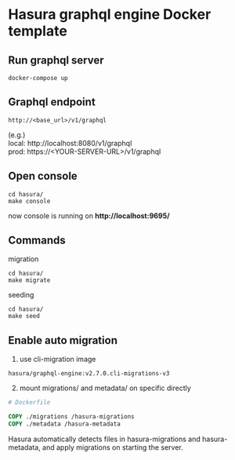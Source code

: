 # Hasura graphql engine Docker template

## Run graphql server
```shell
docker-compose up
```

## Graphql endpoint
```text
http://<base_url>/v1/graphql
```
(e.g.)   
local:
http://localhost:8080/v1/graphql  
prod:
https://\<YOUR-SERVER-URL>/v1/graphql

## Open console
```shell
cd hasura/
make console
```

now console is running on **http://localhost:9695/**

## Commands
migration
```shell
cd hasura/
make migrate
```
seeding
```shell
cd hasura/
make seed
```

## Enable auto migration
1. use cli-migration image
```text
hasura/graphql-engine:v2.7.0.cli-migrations-v3
```

2. mount migrations/ and metadata/ on specific directly
```dockerfile
# Dockerfile

COPY ./migrations /hasura-migrations
COPY ./metadata /hasura-metadata
```
Hasura automatically detects files in hasura-migrations and hasura-metadata, and apply migrations on starting the server.
